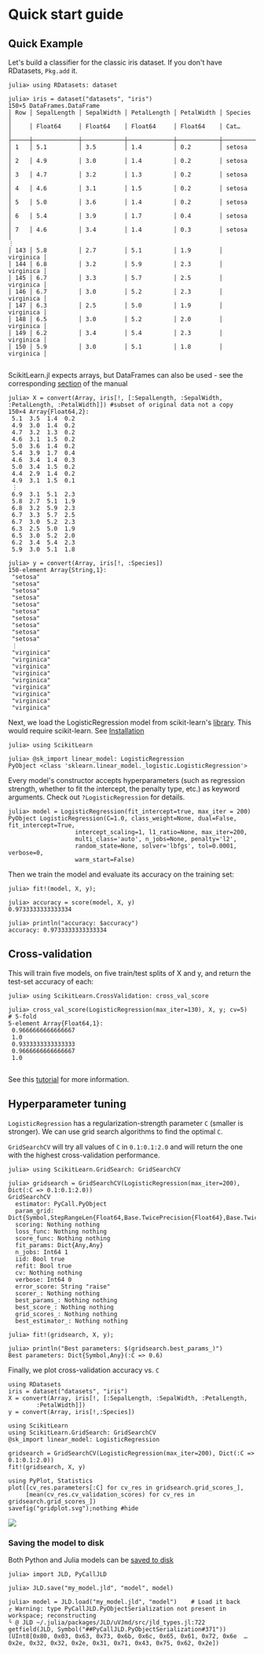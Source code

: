 # Quick start guide

## Quick Example
Let's build a classifier for the classic iris dataset. If you don't have
RDatasets, `Pkg.add` it.

```jldoctest quickstart
julia> using RDatasets: dataset

julia> iris = dataset("datasets", "iris")
150×5 DataFrames.DataFrame
│ Row │ SepalLength │ SepalWidth │ PetalLength │ PetalWidth │ Species   │
│     │ Float64     │ Float64    │ Float64     │ Float64    │ Cat…      │
├─────┼─────────────┼────────────┼─────────────┼────────────┼───────────┤
│ 1   │ 5.1         │ 3.5        │ 1.4         │ 0.2        │ setosa    │
│ 2   │ 4.9         │ 3.0        │ 1.4         │ 0.2        │ setosa    │
│ 3   │ 4.7         │ 3.2        │ 1.3         │ 0.2        │ setosa    │
│ 4   │ 4.6         │ 3.1        │ 1.5         │ 0.2        │ setosa    │
│ 5   │ 5.0         │ 3.6        │ 1.4         │ 0.2        │ setosa    │
│ 6   │ 5.4         │ 3.9        │ 1.7         │ 0.4        │ setosa    │
│ 7   │ 4.6         │ 3.4        │ 1.4         │ 0.3        │ setosa    │
⋮
│ 143 │ 5.8         │ 2.7        │ 5.1         │ 1.9        │ virginica │
│ 144 │ 6.8         │ 3.2        │ 5.9         │ 2.3        │ virginica │
│ 145 │ 6.7         │ 3.3        │ 5.7         │ 2.5        │ virginica │
│ 146 │ 6.7         │ 3.0        │ 5.2         │ 2.3        │ virginica │
│ 147 │ 6.3         │ 2.5        │ 5.0         │ 1.9        │ virginica │
│ 148 │ 6.5         │ 3.0        │ 5.2         │ 2.0        │ virginica │
│ 149 │ 6.2         │ 3.4        │ 5.4         │ 2.3        │ virginica │
│ 150 │ 5.9         │ 3.0        │ 5.1         │ 1.8        │ virginica │
 
```
ScikitLearn.jl expects arrays, but DataFrames can also be used - see the corresponding [section](dataframes.md) of the manual

```jldoctest quickstart
julia> X = convert(Array, iris[!, [:SepalLength, :SepalWidth, :PetalLength, :PetalWidth]]) #subset of original data not a copy
150×4 Array{Float64,2}:
 5.1  3.5  1.4  0.2
 4.9  3.0  1.4  0.2
 4.7  3.2  1.3  0.2
 4.6  3.1  1.5  0.2
 5.0  3.6  1.4  0.2
 5.4  3.9  1.7  0.4
 4.6  3.4  1.4  0.3
 5.0  3.4  1.5  0.2
 4.4  2.9  1.4  0.2
 4.9  3.1  1.5  0.1
 ⋮
 6.9  3.1  5.1  2.3
 5.8  2.7  5.1  1.9
 6.8  3.2  5.9  2.3
 6.7  3.3  5.7  2.5
 6.7  3.0  5.2  2.3
 6.3  2.5  5.0  1.9
 6.5  3.0  5.2  2.0
 6.2  3.4  5.4  2.3
 5.9  3.0  5.1  1.8

julia> y = convert(Array, iris[!, :Species])
150-element Array{String,1}:
 "setosa"
 "setosa"
 "setosa"
 "setosa"
 "setosa"
 "setosa"
 "setosa"
 "setosa"
 "setosa"
 "setosa"
 ⋮
 "virginica"
 "virginica"
 "virginica"
 "virginica"
 "virginica"
 "virginica"
 "virginica"
 "virginica"
 "virginica"

```

Next, we load the LogisticRegression model from scikit-learn's [library](models.md). This would require scikit-learn. See [Installation](models.md#Installation-1)


```jldoctest quickstart
julia> using ScikitLearn

julia> @sk_import linear_model: LogisticRegression
PyObject <class 'sklearn.linear_model._logistic.LogisticRegression'>
```

Every model's constructor accepts hyperparameters (such as regression
strength, whether to fit the intercept, the penalty type, etc.) as
keyword arguments.  Check out `?LogisticRegression` for details.

```jldoctest quickstart
julia> model = LogisticRegression(fit_intercept=true, max_iter = 200)
PyObject LogisticRegression(C=1.0, class_weight=None, dual=False, fit_intercept=True,
                   intercept_scaling=1, l1_ratio=None, max_iter=200,
                   multi_class='auto', n_jobs=None, penalty='l2',
                   random_state=None, solver='lbfgs', tol=0.0001, verbose=0,
                   warm_start=False)

```

Then we train the model and evaluate its accuracy on the training set:

```jldoctest quickstart
julia> fit!(model, X, y);

julia> accuracy = score(model, X, y)
0.9733333333333334

julia> println("accuracy: $accuracy")
accuracy: 0.9733333333333334

```

## Cross-validation

This will train five models, on five train/test splits of X and y, and return
the test-set accuracy of each:

```jldoctest quickstart
julia> using ScikitLearn.CrossValidation: cross_val_score

julia> cross_val_score(LogisticRegression(max_iter=130), X, y; cv=5)  # 5-fold
5-element Array{Float64,1}:
 0.9666666666666667
 1.0
 0.9333333333333333
 0.9666666666666667
 1.0
  
```

See this [tutorial](http://scikit-learn.org/stable/modules/cross_validation.html) for more information.

## Hyperparameter tuning

`LogisticRegression` has a regularization-strength parameter `C` (smaller is
stronger). We can use grid search algorithms to find the optimal `C`.

`GridSearchCV` will try all values of `C` in `0.1:0.1:2.0` and will
return the one with the highest cross-validation performance.

```jldoctest quickstart
julia> using ScikitLearn.GridSearch: GridSearchCV

julia> gridsearch = GridSearchCV(LogisticRegression(max_iter=200), Dict(:C => 0.1:0.1:2.0))
GridSearchCV
  estimator: PyCall.PyObject
  param_grid: Dict{Symbol,StepRangeLen{Float64,Base.TwicePrecision{Float64},Base.TwicePrecision{Float64}}}
  scoring: Nothing nothing
  loss_func: Nothing nothing
  score_func: Nothing nothing
  fit_params: Dict{Any,Any}
  n_jobs: Int64 1
  iid: Bool true
  refit: Bool true
  cv: Nothing nothing
  verbose: Int64 0
  error_score: String "raise"
  scorer_: Nothing nothing
  best_params_: Nothing nothing
  best_score_: Nothing nothing
  grid_scores_: Nothing nothing
  best_estimator_: Nothing nothing

julia> fit!(gridsearch, X, y);

julia> println("Best parameters: $(gridsearch.best_params_)")
Best parameters: Dict{Symbol,Any}(:C => 0.6)

```

Finally, we plot cross-validation accuracy vs. `C`
```@setup quickstart_ex
using RDatasets
iris = dataset("datasets", "iris")
X = convert(Array, iris[!, [:SepalLength, :SepalWidth, :PetalLength, 
        :PetalWidth]])
y = convert(Array, iris[!,:Species])

using ScikitLearn
using ScikitLearn.GridSearch: GridSearchCV
@sk_import linear_model: LogisticRegression

gridsearch = GridSearchCV(LogisticRegression(max_iter=200), Dict(:C => 0.1:0.1:2.0))
fit!(gridsearch, X, y)
```

```@repl quickstart_ex
using PyPlot, Statistics
plot([cv_res.parameters[:C] for cv_res in gridsearch.grid_scores_],
     [mean(cv_res.cv_validation_scores) for cv_res in gridsearch.grid_scores_])
savefig("gridplot.svg");nothing #hide
```
![](gridplot.svg)

### Saving the model to disk

Both Python and Julia models can be [saved to disk](jld.md)

```jldoctest quickstart
julia> import JLD, PyCallJLD

julia> JLD.save("my_model.jld", "model", model)

julia> model = JLD.load("my_model.jld", "model")    # Load it back
┌ Warning: type PyCallJLD.PyObjectSerialization not present in workspace; reconstructing
└ @ JLD ~/.julia/packages/JLD/uVJmd/src/jld_types.jl:722
getfield(JLD, Symbol("##PyCallJLD.PyObjectSerialization#371"))(UInt8[0x80, 0x03, 0x63, 0x73, 0x6b, 0x6c, 0x65, 0x61, 0x72, 0x6e  …  0x2e, 0x32, 0x32, 0x2e, 0x31, 0x71, 0x43, 0x75, 0x62, 0x2e])

```
